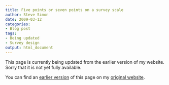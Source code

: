 ```yaml
---
title: Five points or seven points on a survey scale
author: Steve Simon
date: 2009-03-12
categories:
- Blog post
tags:
- Being updated
- Survey design
output: html_document
---
```


This page is currently being updated from the earlier version of my website. Sorry that it is not yet fully available.

<!---More--->

You can find an [earlier version][sim1] of this page on my [original website][sim2].

[sim1]: http://www.pmean.com/09/SurveyScale.html
[sim2]: http://www.pmean.com/original_site.html 
